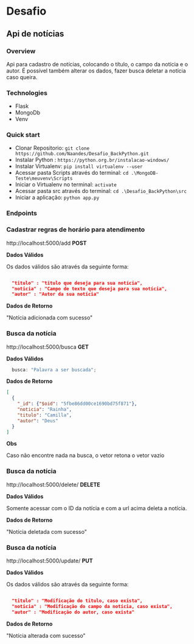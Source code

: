 # Desafio

## Api de notícias

### **Overview**

Api para cadastro de notícias, colocando o título, o campo da notícia e o autor. É possível também alterar os dados, fazer busca deletar a notícia caso queira.

### **Technologies**

- Flask
- MongoDb
- Venv

### **Quick start**

- Clonar Repositorio: `git clone https://github.com/Naandes/Desafio_BackPython.git`
- Instalar Python : `https://python.org.br/instalacao-windows/` 
- Instalar Virtualenv: `pip install virtualenv --user`
- Acessar pasta Scripts através do terminal: `cd .\MongoDB-Teste\meuvenv\Scripts`
- Iniciar o Virtualenv no terminal: `activate`
- Acessar pasta src através do terminal: `cd .\Desafio_BackPython\src`
- Iniciar a aplicação: `python app.py`


### **Endpoints**

### Cadastrar regras de horário para atendimento

http://localhost:5000/add **POST**

**Dados Válidos**

Os dados válidos são através da seguinte forma:
```json

  "titulo" : "titulo que deseja para sua notícia",
  "noticia" : "Campo de texto que deseja para sua notícia",
  "autor" : "Autor da sua notícia"

```

**Dados de Retorno**

"Notícia adicionada com sucesso"



### **Busca da notícia**

http://localhost:5000/busca **GET**

**Dados Válidos**

```javascript
  busca: "Palavra a ser buscada";
```

**Dados de Retorno**

```json
[
  {
    "_id": {"$oid": "5fbe86dd00ce1690bd75f871"}, 
    "noticia": "Rainha", 
    "titulo": "Camilla", 
    "autor": "Deus"
  }
]
```

**Obs**

Caso não encontre nada na busca, o vetor retona o vetor vazio

### **Busca da notícia**

http://localhost:5000/delete/<id> **DELETE**

**Dados Válidos**

Somente acessar com o ID da notícia e com a url acima deleta a notícia.

**Dados de Retorno**

"Notícia deletada com sucesso"

### **Busca da notícia**

http://localhost:5000/update/<id> **PUT**  

**Dados Válidos**

Os dados válidos são através da seguinte forma:
```json

  "titulo" : "Modificação do titulo, caso exista",
  "noticia" : "Modificação do campo da notícia, caso exista",
  "autor" : "Modificação do autor, caso exista"

```

**Dados de Retorno**

"Notícia alterada com sucesso"
